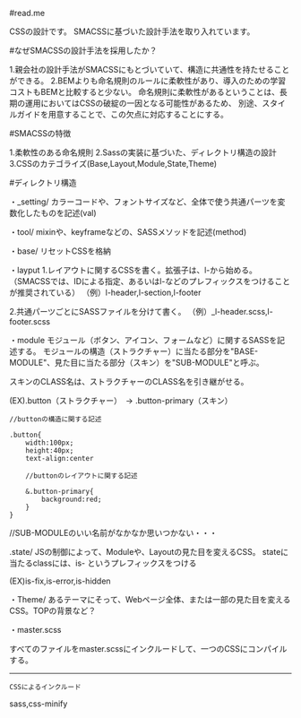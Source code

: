 #read.me


CSSの設計です。
SMACSSに基づいた設計手法を取り入れています。

#なぜSMACSSの設計手法を採用したか？

1.親会社の設計手法がSMACSSにもとづいていて、構造に共通性を持たせることができる。
2.BEMよりも命名規則のルールに柔軟性があり、導入のための学習コストもBEMと比較すると少ない。
  命名規則に柔軟性があるということは、長期の運用においてはCSSの破綻の一因となる可能性があるため、
  別途、スタイルガイドを用意することで、この欠点に対応することにする。


#SMACSSの特徴

1.柔軟性のある命名規則
2.Sassの実装に基づいた、ディレクトリ構造の設計
3.CSSのカテゴライズ(Base,Layout,Module,State,Theme)

#ディレクトリ構造

・_setting/
カラーコードや、フォントサイズなど、全体で使う共通パーツを変数化したものを記述(val)

・tool/
mixinや、keyframeなどの、SASSメソッドを記述(method)

・base/
リセットCSSを格納

・layput
1.レイアウトに関するCSSを書く。拡張子は、l-から始める。（SMACSSでは、IDによる指定、あるいはl-などのプレフィックスをつけることが推奨されている）
（例）l-header,l-section,l-footer

2.共通パーツごとにSASSファイルを分けて書く。
（例）_l-header.scss,l-footer.scss

・module
モジュール（ボタン、アイコン、フォームなど）に関するSASSを記述する。
モジュールの構造（ストラクチャー）に当たる部分を"BASE-MODULE"、見た目に当たる部分（スキン）を"SUB-MODULE"と呼ぶ。


スキンのCLASS名は、ストラクチャーのCLASS名を引き継がせる。

(EX).button（ストラクチャー）　→ .button-primary（スキン）

<html>

<div class="button button-primary"></div>

<SASS>
	
	//buttonの構造に関する記述

	.button{
		width:100px;
		height:40px;
		text-align:center

		//buttonのレイアウトに関する記述

		&.button-primary{
			background:red;
		}
	}

//SUB-MODULEのいい名前がなかなか思いつかない・・・


.state/
JSの制御によって、Moduleや、Layoutの見た目を変えるCSS。
stateに当たるclassには、is- というプレフィックスをつける

(EX)is-fix,is-error,is-hidden

・Theme/
あるテーマにそって、Webページ全体、または一部の見た目を変えるCSS。TOPの背景など？


・master.scss

すべてのファイルをmaster.scssにインクルードして、一つのCSSにコンパイルする。









----------------------
<HTML>

	CSSによるインクルード


<Gulp>


sass,css-minify
